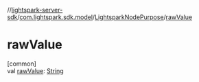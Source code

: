 //[lightspark-server-sdk](../../../index.md)/[com.lightspark.sdk.model](../index.md)/[LightsparkNodePurpose](index.md)/[rawValue](raw-value.md)

# rawValue

[common]\
val [rawValue](raw-value.md): [String](https://kotlinlang.org/api/latest/jvm/stdlib/kotlin/-string/index.html)
